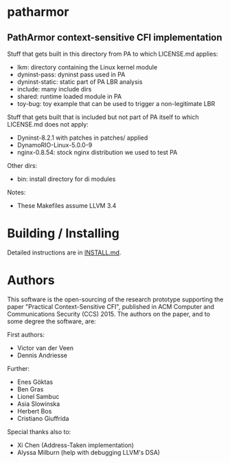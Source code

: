 # patharmor
PathArmor context-sensitive CFI implementation
----------------------------------------------

Stuff that gets built in this directory from PA to which LICENSE.md applies:
  * lkm: directory containing the Linux kernel module
  * dyninst-pass: dyninst pass used in PA
  * dyninst-static: static part of PA LBR analysis
  * include: many include dirs
  * shared: runtime loaded module in PA
  * toy-bug: toy example that can be used to trigger a non-legitimate LBR

Stuff that gets built that is included but not part of PA itself to
which LICENSE.md does not apply:
  * Dyninst-8.2.1 with patches in patches/ applied
  * DynamoRIO-Linux-5.0.0-9
  * nginx-0.8.54: stock nginx distribution we used to test PA

Other dirs:
  * bin: install directory for di modules

Notes:
  * These Makefiles assume LLVM 3.4

Building / Installing
=====================

Detailed instructions are in [INSTALL.md](INSTALL.md).

Authors
=======

This software is the open-sourcing of the research prototype supporting the paper
"Practical Context-Sensitive CFI", published in ACM Computer and Communications
Security (CCS) 2015. The authors on the paper, and to some degree the software, are:

First authors:
 * Victor van der Veen
 * Dennis Andriesse

Further:
 * Enes Göktas
 * Ben Gras
 * Lionel Sambuc
 * Asia Slowinska
 * Herbert Bos
 * Cristiano Giuffrida

Special thanks also to:
 * Xi Chen (Address-Taken implementation)
 * Alyssa Milburn (help with debugging LLVM's DSA)


